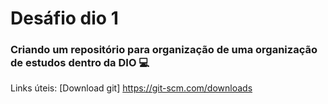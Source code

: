 # Desáfio dio 1
### Criando um repositório para organização de uma organização de estudos dentro da DIO 💻

Links úteis:
[Download git] https://git-scm.com/downloads

